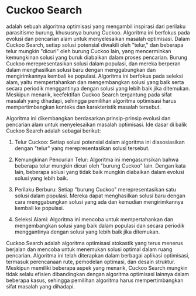 # Cuckoo Search 
adalah sebuah algoritma optimisasi yang mengambil inspirasi dari perilaku parasitisme burung, khususnya burung Cuckoo. Algoritma ini berfokus pada evolusi dan pencarian alam untuk menyelesaikan masalah optimisasi. Dalam Cuckoo Search, setiap solusi potensial diwakili oleh "telur," dan beberapa telur mungkin "dicuri" oleh burung Cuckoo lain, yang mencerminkan kemungkinan solusi yang buruk diabaikan dalam proses pencarian. Burung Cuckoo merepresentasikan solusi dalam populasi, dan mereka berperan dalam menghasilkan solusi baru dengan menggabungkan dan mengirimkannya kembali ke populasi. Algoritma ini berfokus pada seleksi alam, yaitu mempertahankan dan mengembangkan solusi yang baik serta secara periodik menggantinya dengan solusi yang lebih baik jika ditemukan. Meskipun menarik, keefektifan Cuckoo Search tergantung pada sifat masalah yang dihadapi, sehingga pemilihan algoritma optimisasi harus mempertimbangkan konteks dan karakteristik masalah tersebut.

Algoritma ini dikembangkan berdasarkan prinsip-prinsip evolusi dan pencarian alam untuk menyelesaikan masalah optimisasi. Ide dasar di balik Cuckoo Search adalah sebagai berikut:

1. Telur Cuckoo: Setiap solusi potensial dalam algoritma ini diasosiasikan dengan "telur" yang merepresentasikan solusi tersebut.

2. Kemungkinan Pencurian Telur: Algoritma ini mengasumsikan bahwa beberapa telur mungkin dicuri oleh "burung Cuckoo" lain. Dengan kata lain, beberapa solusi yang tidak baik mungkin diabaikan dalam evolusi solusi yang lebih baik.

3. Perilaku Berburu: Setiap "burung Cuckoo" merepresentasikan satu solusi dalam populasi. Mereka dapat menghasilkan solusi baru dengan cara menggabungkan solusi yang ada dan kemudian mengirimkannya kembali ke populasi.

4. Seleksi Alami: Algoritma ini mencoba untuk mempertahankan dan mengembangkan solusi yang baik dalam populasi dan secara periodik menggantinya dengan solusi yang lebih baik jika ditemukan.

Cuckoo Search adalah algoritma optimisasi stokastik yang terus menerus berjalan dan mencoba untuk menemukan solusi optimal dalam ruang pencarian. Algoritma ini telah diterapkan dalam berbagai aplikasi optimisasi, termasuk perencanaan rute, pemodelan optimasi, dan desain struktur. Meskipun memiliki beberapa aspek yang menarik, Cuckoo Search mungkin tidak selalu efisien dibandingkan dengan algoritma optimisasi lainnya dalam beberapa kasus, sehingga pemilihan algoritma harus mempertimbangkan sifat masalah yang dihadapi.